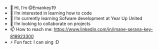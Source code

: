 - 👋 Hi, I’m @Emankey19
- 👀 I’m interested in learning how to code
- 🌱 I’m currently learning Sofware development at Year Up United
- 💞️ I’m looking to collaborate on projects 
- 📫 How to reach me: https://www.linkedin.com/in/imane-serana-key-818923300
- ⚡ Fun fact: I can sing :D

<!---
Emankey19/Emankey19 is a ✨ special ✨ repository because its `README.md` (this file) appears on your GitHub profile.
You can click the Preview link to take a look at your changes.
--->

